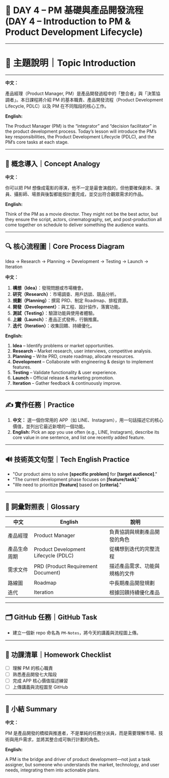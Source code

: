 # 📘 DAY 4 – PM 基礎與產品開發流程(DAY 4 – Introduction to PM & Product Development Lifecycle)

---

# 🎯 主題說明｜Topic Introduction

---

**中文：**

產品經理（Product Manager, PM）是產品開發過程中的「整合者」與「決策協調者」。本日課程將介紹 PM 的基本職責、產品開發流程（Product Development Lifecycle, PDLC）以及 PM 在不同階段的核心工作。

**English:**

The Product Manager (PM) is the “integrator” and “decision facilitator” in the product development process. Today’s lesson will introduce the PM’s key responsibilities, the Product Development Lifecycle (PDLC), and the PM’s core tasks at each stage.

---

## 🧠 概念導入｜Concept Analogy

**中文：**

你可以把 PM 想像成電影的導演，他不一定是最會演戲的，但他要確保劇本、演員、攝影師、場景與後製都能按計畫完成，並交出符合觀眾需求的作品。

**English:**

Think of the PM as a movie director. They might not be the best actor, but they ensure the script, actors, cinematography, set, and post-production all come together on schedule to deliver something the audience wants.

---

## 🔍 核心流程圖｜Core Process Diagram

Idea → Research → Planning → Development → Testing → Launch → Iteration

**中文：**

1. **構想（Idea）**：發現問題或市場機會。
2. **研究（Research）**：市場調查、用戶訪談、競品分析。
3. **規劃（Planning）**：撰寫 PRD、制定 Roadmap、排程資源。
4. **開發（Development）**：與工程、設計協作，落實功能。
5. **測試（Testing）**：驗證功能與使用者體驗。
6. **上線（Launch）**：產品正式發佈，行銷推廣。
7. **迭代（Iteration）**：收集回饋、持續優化。

**English:**

1. **Idea** – Identify problems or market opportunities.
2. **Research** – Market research, user interviews, competitive analysis.
3. **Planning** – Write PRD, create roadmap, allocate resources.
4. **Development** – Collaborate with engineering & design to implement features.
5. **Testing** – Validate functionality & user experience.
6. **Launch** – Official release & marketing promotion.
7. **Iteration** – Gather feedback & continuously improve.

---

## ✍ 實作任務｜Practice

1. **中文：** 選一個你常用的 APP（如 LINE、Instagram），用一句話描述它的核心價值，並列出它最近新增的一個功能。
2. **English:** Pick an app you use often (e.g., LINE, Instagram), describe its core value in one sentence, and list one recently added feature.

---

## 🔊 技術英文句型｜Tech English Practice

- "Our product aims to solve **[specific problem]** for **[target audience]**."
- "The current development phase focuses on **[feature/task]**."
- "We need to prioritize **[feature]** based on **[criteria]**."

---

## 📖 詞彙對照表｜Glossary

| 中文 | English | 說明 |
| --- | --- | --- |
| 產品經理 | Product Manager | 負責協調與規劃產品開發的角色 |
| 產品生命周期 | Product Development Lifecycle (PDLC) | 從構想到迭代的完整流程 |
| 需求文件 | PRD (Product Requirement Document) | 描述產品需求、功能與規格的文件 |
| 路線圖 | Roadmap | 中長期產品開發規劃 |
| 迭代 | Iteration | 根據回饋持續優化產品 |

---

## 🗂 GitHub 任務｜GitHub Task

- 建立一個新 repo 命名為 `PM-Notes`，將今天的講義與流程圖上傳。

---

## 🎒 功課清單｜Homework Checklist

- [ ]  理解 PM 的核心職責
- [ ]  熟悉產品開發七大階段
- [ ]  完成 APP 核心價值描述練習
- [ ]  上傳講義與流程圖至 GitHub

---

## 🎯 小結 Summary

**中文：**

PM 是產品開發的橋樑與推進者，不是單純的任務分派員，而是需要理解市場、技術與用戶需求，並將其整合成可執行計劃的角色。

**English:**

A PM is the bridge and driver of product development—not just a task assigner, but someone who understands the market, technology, and user needs, integrating them into actionable plans.